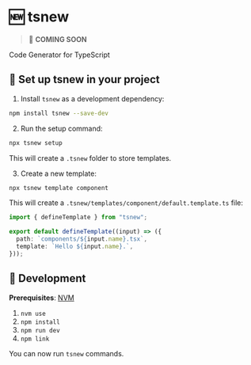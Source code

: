 # 🆕 tsnew

> 🚧 **COMING SOON**

Code Generator for TypeScript

## 📖 Set up tsnew in your project

1. Install `tsnew` as a development dependency:

```sh
npm install tsnew --save-dev
```

2. Run the setup command:

```sh
npx tsnew setup
```

This will create a `.tsnew` folder to store templates.

3. Create a new template:

```sh
npx tsnew template component
```

This will create a `.tsnew/templates/component/default.template.ts` file:

```ts
import { defineTemplate } from "tsnew";

export default defineTemplate((input) => ({
  path: `components/${input.name}.tsx`,
  template: `Hello ${input.name}.`,
}));
```

## 👋 Development

**Prerequisites**: [NVM](https://nvm.sh/)

1. `nvm use`
2. `npm install`
3. `npm run dev`
4. `npm link`

You can now run `tsnew` commands.
